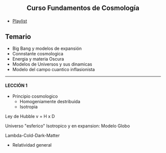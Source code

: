 ## <p align="center"> Curso Fundamentos de Cosmología </p>

- [Playlist](https://www.youtube.com/playlist?list=PLYQ06kDdAtInhVO7gaUI7vn6qDpo2VPE7)

## Temario

- Big Bang y modelos de expansión
- Connstante cosmologica
- Energia y materia Oscura
- Modelos de Universos y sus dinamicas
- Modelo del campo cuantico inflasionista

---

#### LECCIÓN 1

- Principio cosmologico
  - Homogeniamente destribuida
  - Isotropia

Ley de Hubble
v = H x D

Universo "esferico" Isotropico y en expansion: Modelo Globo

Lambda-Cold-Dark-Matter

- Relatividad general
